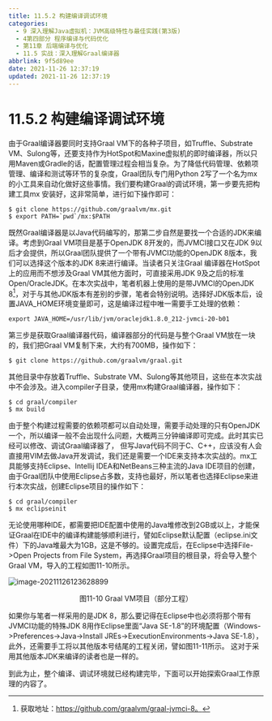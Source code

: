 ```yaml
---
title: 11.5.2 构建编译调试环境
categories:
  - 9 深入理解Java虛拟机：JVM高级特性与最佳实践(第3版)
  - 4第四部分 程序编译与代码优化
  - 第11章 后端编译与优化
  - 11.5 实战：深入理解Graal编译器
abbrlink: 9f5d89ee
date: 2021-11-26 12:37:19
updated: 2021-11-26 12:37:19
---
```

# 11.5.2 构建编译调试环境
由于Graal编译器要同时支持Graal VM下的各种子项目，如Truffle、Substrate VM、Sulong等，还要支持作为HotSpot和Maxine虚拟机的即时编译器，所以只用Maven或Gradle的话，配置管理过程会相当复杂。为了降低代码管理、依赖项管理、编译和测试等环节的复杂度，Graal团队专门用Python 2写了一个名为mx的小工具来自动化做好这些事情。我们要构建Graal的调试环境，第一步要先把构建工具mx 安装好，这非常简单，进行如下操作即可：

```
$ git clone https://github.com/graalvm/mx.git 
$ export PATH=`pwd`/mx:$PATH
```
既然Graal编译器是以Java代码编写的，那第二步自然是要找一个合适的JDK来编译。考虑到Graal VM项目是基于OpenJDK 8开发的，而JVMCI接口又在JDK 9以后才会提供，所以Graal团队提供了一个带有JVMCI功能的OpenJDK 8版本，我们可以选择这个版本的JDK 8来进行编译。当读者只关注Graal 编译器在HotSpot上的应用而不想涉及Graal VM其他方面时，可直接采用JDK 9及之后的标准Open/OracleJDK。在本次实战中，笔者机器上使用的是带JVMCI的OpenJDK 8[^1]，对于与其他JDK版本有差别的步骤，笔者会特别说明。选择好JDK版本后，设置JAVA_HOME环境变量即可，这是编译过程中唯一需要手工处理的依赖：

```
export JAVA_HOME=/usr/lib/jvm/oraclejdk1.8.0_212-jvmci-20-b01
```

第三步是获取Graal编译器代码，编译器部分的代码是与整个Graal VM放在一块的，我们把Graal VM复制下来，大约有700MB，操作如下：

```
$ git clone https://github.com/graalvm/graal.git
```

其他目录中存放着Truffle、Substrate VM、Sulong等其他项目，这些在本次实战中不会涉及。进入compiler子目录，使用mx构建Graal编译器，操作如下：

```
$ cd graal/compiler 
$ mx build
```
由于整个构建过程需要的依赖项都可以自动处理，需要手动处理的只有OpenJDK一个，所以编译一般不会出现什么问题，大概两三分钟编译即可完成。此时其实已经可以修改、调试Graal编译器了， 但写Java代码不同于C、C++，应该没有人会直接用VIM去做Java开发调试，我们还是需要一个IDE来支持本次实战的。mx工具能够支持Eclipse、Intellij IDEA和NetBeans三种主流的Java IDE项目的创建， 由于Graal团队中使用Eclipse占多数，支持也最好，所以笔者也选择Eclipse来进行本次实战，创建Eclipse项目的操作如下：

```
$ cd graal/compiler 
$ mx eclipseinit
```
无论使用哪种IDE，都需要把IDE配置中使用的Java堆修改到2GB或以上，才能保证Graal在IDE中的编译构建能够顺利进行，譬如Eclipse默认配置（eclipse.ini文件）下的Java堆最大为1GB，这是不够的。设置完成后，在Eclipse中选择File->Open Projects from File System，再选择Graal项目的根目录，将会导入整个Graal VM，导入的工程如图11-10所示。

![image-20211126123628899](https://gitee.com/XiaoLan223/images/raw/master/Blog/Sum/20211126123629.png)

<center>图11-10 Graal VM项目（部分工程）</center>

如果你与笔者一样采用的是JDK 8，那么要记得在Eclipse中也必须将那个带有JVMCI功能的特殊JDK 8用作Eclipse里面“Java SE-1.8”的环境配置（Windows->Preferences->Java->Install JREs->ExecutionEnvironments->Java SE-1.8），此外，还需要手工将以其他版本号结尾的工程关闭，譬如图11-11所示。 这对于采用其他版本JDK来编译的读者也是一样的。

到此为止，整个编译、调试环境就已经构建完毕，下面可以开始探索Graal工作原理的内容了。

[^1]: 获取地址：https://github.com/graalvm/graal-jvmci-8。
